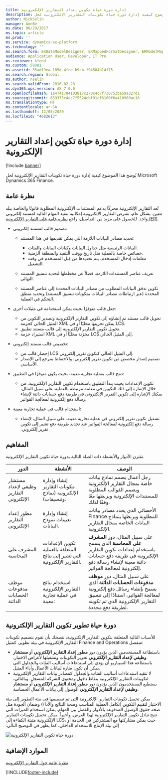 ```yaml
---
title: إدارة دورة حياة تكوين إعداد التقارير الإلكترونية
description: يُوضح هذا الموضوع كيفية إدارة دورة حياة تكوينات التقارير الإلكترونية لحل Microsoft Dynamics 365 Finance.
author: NickSelin
manager: AnnBe
ms.date: 06/20/2017
ms.topic: article
ms.prod: ''
ms.service: dynamics-ax-platform
ms.technology: ''
ms.search.form: ERDataModelDesigner, ERMappedFormatDesigner, ERModelMappingDesigner, ERModelMappingTable, ERSolutionImport, ERSolutionTable, ERVendorTable, ERWorkspace
audience: Application User, Developer, IT Pro
ms.reviewer: kfend
ms.custom: 58801
ms.assetid: 35ad19ea-185d-4fce-b9cb-f94584b14f75
ms.search.region: Global
ms.author: nselin
ms.search.validFrom: 2016-02-28
ms.dyn365.ops.version: AX 7.0.0
ms.openlocfilehash: 1a4741784103817c270c4c7f730753ba59a327d1
ms.sourcegitcommit: 659375c4cc7f5524cbf91cf6160f6a410960ac16
ms.translationtype: HT
ms.contentlocale: ar-SA
ms.lasthandoff: 12/05/2020
ms.locfileid: "4682613"
---
```

# <a name="manage-the-electronic-reporting-er-configuration-lifecycle"></a>إدارة دورة حياة تكوين إعداد التقارير الإلكترونية

[!include [banner](../includes/banner.md)]

يُوضح هذا الموضوع كيفية إدارة دورة حياة تكوينات التقارير الإلكترونية لحل Microsoft Dynamics 365 Finance.

## <a name="overview"></a>نظرة عامة

تُعد التقارير الإلكترونية محركًا يدعم المستندات الإلكترونية المطلوبة قانونًا والخاصة ببلد معين. بشكل عام، تفترض التقارير الإلكترونية إمكانية تنفيذ المهام التالية لمستند إلكتروني واحد. للحصول على مزيد من التفاصيل، راجع [نظرة عامة على التقارير الإلكترونية (ER)](general-electronic-reporting.md).

- تصميم قالب لمستند إلكتروني:

    - تحديد مصادر البيانات اللازمة التي يمكن تقديمها في هذا المستند:

        - البيانات الرئيسية مثل جداول البيانات وكيانات البيانات والفئات.
        - خصائص خاصة بالعملية مثل تاريخ ووقت التنفيذ والمنطقة الزمنية.
        - معلمات إدخال المستخدم، يتم تحديدها من قِبل المستخدم في وقت التشغيل.

    - تعريف عناصر المستندات اللازمة، فضلاً عن مخططها لتحديد تنسيق المستند النهائي.
    - تكوين تدفق البيانات المطلوب من مصادر البيانات المحددة إلى عناصر المستند المحددة (عبر ارتباطات مصادر البيانات بمكونات تنسيق المستند) وتحديد منطق التحكم في العملية.

- جعل قالب متوفرًا بحيث يمكن استخدامه في مثيلات أخرى:

    - تحويل قالب مستند تم إنشاؤه إلى تكوين التقارير الإلكترونية وتصدير التكوين من المثيل الحالي كحزمة XML يمكن تخزينها محليًا أو في LCS.
    - تحويل تكوين التقارير الإلكترونية إلى قالب مستند تطبيق.
    - استيراد حزمة XML مخزنة محليًا أو في LCS إلى المثيل الحالي.

- تخصيص قالب مستند إلكتروني:

    - إحضار قالب من LCS إلى المثيل الحالي كتكوين تقرير إلكتروني.
    - تصميم إصدار مخصص من تكوين تقرير إلكتروني، والاحتفاظ بمرجع إلى الإصدار الأساسي.

- دمج قالب بعملية تجارية معينة، بحيث يكون متوفرًا في التطبيق:

    - تكوين الإعدادات بحيث يبدأ التطبيق باستخدام تكوين التقارير الإلكترونية، من خلال الإشارة إلى ذلك التكوين في معلمة مرتبطة بالعملية. على سبيل المثال، يمكنك الإشارة إلى تكوين التقرير الإلكتروني في طريقة دفع حسابات دائنة لإنشاء رسالة دفع إلكترونية لمعالجة الفواتير.

- استخدام قالب في عملية تجارية معينة:

    - ‏‫تشغيل تكوين تقرير إلكتروني في عملية تجارية معينة. على سبيل المثال، لإنشاء رسالة دفع إلكترونية لمعالجة الفواتير عند تحديد طريقة دفع تشير إلى تكوين تقرير إلكتروني.

## <a name="concepts"></a>المفاهيم
تقترن الأدوار والأنشطة ذات الصلة التالية بدورة حياة تكوين التقارير الإلكترونية.

| الدور                                       | الأنشطة                                                      | ‏‏الوصف |
|--------------------------------------------|-----------------------------------------------------------------|-------------|
| مستشار وظيفي لإعداد التقارير الإلكتروني | إنشاء وإدارة مكونات التقارير الإلكترونية (نماذج وتنسيقات).           | رجل أعمال يصمم نماذج بيانات خاصة بمجال التقارير الإلكترونية ويصمم القوالب المطلوبة للمستندات الإلكترونية ويربطها معًا وفقًا لذلك. |
| مطور إعداد التقارير الإلكتروني             | إنشاء وإدارة تعيينات نموذج البيانات.                          | الأخصائي الذي يحدد مصادر بيانات Finance المطلوبة ويربطها بنماذج البيانات الخاصة بمجال التقارير الإلكترونية. |
| المشرف على المحاسبة                      | تكوين الإعدادات المتعلقة بالعملية التي تشير إلى نتائج التقارير الإلكترونية. | على سبيل المثال، دور **المشرف على المحاسبة** الذي يسمح باستخدام إعدادات تكوين التقارير الإلكترونية في طريقة دفع حسابات دائنة معينة لإنشاء رسالة دفع إلكترونية لمعالجة الفواتير. |
| موظف مدفوعات الحسابات الدائنة            | استخدام نتائج التقارير الإلكترونية في عملية تجارية معينة:                | على سبيل المثال، دور **موظف مدفوعات الحسابات الدائنة** الذي يسمح بإنشاء رسائل دفع إلكترونية لمعالجة الفواتير، استنادًا إلى تنسيق التقارير الإلكترونية الذي تم تكوينه لطريقة دفع محددة. |

## <a name="er-configuration-development-lifecycle"></a>دورة حياة تطوير تكوين التقارير الإلكترونية
للأسباب التالية المتعلقة بتكوين التقارير الإلكترونية، ننصحك بأن تقوم بتصميم تكوينات التقارير الإلكترونية في بيئة تطوير، كمثيل Finance and Operations منفصل:

- باستطاعة المستخدمين الذين يؤدون دور **مطور إعداد التقارير الإلكتروني** أو **مستشار وظيفي لإعداد التقارير الإلكتروني‬** تحرير التكوينات وتشغيلها لأغراض الاختبار. باستطاعة هذا السيناريو أن يؤدي إلى استدعاءات أساليب الفئات والجداول التي يمكن أن تكون ضارة لبيانات الأعمال وأداء المثيل.
- لا تتقيد استدعاءات أساليب الفئات والجداول كمصادر بيانات التقارير الإلكترونية لتكوينات التقارير الإلكترونية بنقاط دخول ومحتوى الشركة المسجل. وبالتالي، يستطيع المستخدمون الذين يؤدون دور **مطور إعداد التقارير الإلكتروني‬** أو **مستشار وظيفي لإعداد التقارير الإلكتروني‬** الوصول إلى بيانات الأعمال الحساسة.

يمكن تحميل تكوينات التقارير الإلكترونية التي تم تصميمها في بيئة التطوير إلى بيئة الاختبار لتقييم التكوين (تكامل العملية المناسب وصحة النتائج والأداء) وضمان الجودة مثل صحة حقوق الوصول المدفوعة بالأدوار والفصل بين المهام. يمكن استخدام الميزات التي تتيح تبادل تكوين التقارير الإلكترونية لهذا الغرض. وأخيراً، يمكن تحميل تكوينات التقارير الإلكترونية مثبتة الكفاءة إلى LCS، حيث يمكن مشاركتها مع المشتركين في الخدمة أو إلى بيئة الإنتاج للاستخدام الداخلي‬‏‫، كما يظهر في التوضيح التالي.‬

![دورة حياة تكوين التقارير الإلكترونية](./media/ger-configuration-lifecycle.png)

## <a name="additional-resources"></a>الموارد الإضافية

[نظرة عامة حول التقارير الإلكترونية](general-electronic-reporting.md)


[!INCLUDE[footer-include](../../../includes/footer-banner.md)]